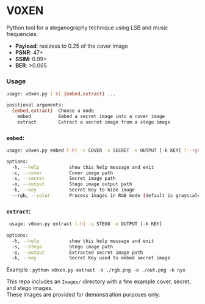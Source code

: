 # V0XEN    
   
Python tool for a steganography technique using LSB and music frequencies.   
- **Payload**: resizess to 0.25 of the cover image  
- **PSNR**: 47+    
- **SSIM**: 0.99+    
- **BER**: >0.065    

### Usage

```sh
usage: v0xen.py [-h] {embed,extract} ...

positional arguments:
  {embed,extract}  Choose a mode
    embed          Embed a secret image into a cover image
    extract        Extract a secret image from a stego image
```
  
### `embed`:  
```sh
usage: v0xen.py embed [-h] -c COVER -s SECRET -o OUTPUT [-k KEY] [--rgb]

options:
  -h, --help           show this help message and exit
  -c, --cover          Cover image path
  -s, --secret         Secret image path
  -o, --output         Stego image output path
  -k, --key            Secret Key to hide image
  --rgb, --color       Process images in RGB mode (default is grayscale)
```
    
### `extract`:  
```sh
 usage: v0xen.py extract [-h] -s STEGO -o OUTPUT [-k KEY]  
  
options:  
  -h, --help           show this help message and exit  
  -s, --stego          Stego image path  
  -o, --output         Extracted secret image path  
  -k, --key            Secret Key used to embed secret image  
```
  
Example : `python v0xen.py extract -s ./rgb.png -o ./out.png -k nyx`  
  
This repo includes an `Images/` directory with a few example cover, secret, and stego images.      
These images are provided for demonstration purposes only.   

